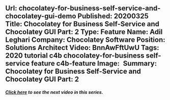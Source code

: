 Url: chocolatey-for-business-self-service-and-chocolatey-gui-demo
Published: 20200325
Title: Chocolatey for Business Self-Service and Chocolatey GUI Part: 2
Type: Feature
Name: Adil Leghari
Company: Chocolatey Software
Position: Solutions Architect
Video: BnnAwFftUwU
Tags: 2020 tutorial c4b chocolatey-for-business self-service feature c4b-feature
Image: <img class="lazy" src="data:image/gif;base64,R0lGODlhAQABAIAAAAAAAP///yH5BAEAAAAALAAAAAABAAEAAAIBRAA7" data-src="/content/images/videos/04-0502.jpg" alt="Chocolatey for Business Self-Service and Chocolatey GUI Part: 2" title="Chocolatey for Business Self-Service and Chocolatey GUI Part: 2" />
Summary: Chocolatey for Business Self-Service and Chocolatey GUI Part: 2
---
<h5 class="text-center"><a href="/resources/features/chocolatey-for-business-chocolatey-central-management">Click here</a> to see the next video in this series.</h5>